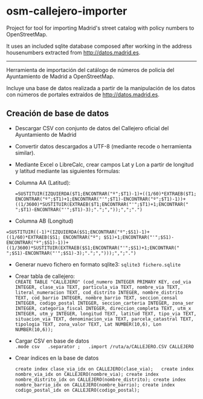 osm-callejero-importer
======================

Project for tool for importing Madrid's street catalog with policy numbers to OpenStreetMap.

It uses an included sqlite database composed after working in the address housenumbers extracted from http://datos.madrid.es. 

------

Herramienta de importación del catálogo de números de policía del Ayuntamiento de Madrid a OpenStreetMap.

Incluye una base de datos realizada a partir de la manipulación de los datos con números de portales extraídos de http://datos.madrid.es. 


Creación de base de datos
-------------------------

* Descargar CSV con conjunto de datos del Callejero oficial del
  Ayuntamiento de Madrid 
    
* Convertir datos descargados a UTF-8 (mediante recode o herramienta
  similar).

* Mediante Excel o LibreCalc, crear campos Lat y Lon a partir de
  longitud y latitud mediante las siguientes fórmulas:
  
 * Columna AA (Latitud):

   `=SUSTITUIR(IZQUIERDA($T1;ENCONTRAR("º";$T1)-1)+((1/60)*EXTRAEB($T1;
   ENCONTRAR("º";$T1)+1;ENCONTRAR("'";$T1)-ENCONTRAR("º";$T1)-1))+
   ((1/3600)*SUSTITUIR(EXTRAEB($T1;ENCONTRAR("'";$T1)+1;ENCONTRAR("
   ";$T1)-ENCONTRAR("'";$T1)-3);".";","));",";".")`

 * Columna AB (Longitud)
  
  `=SUSTITUIR((-1)*(IZQUIERDA($S1;ENCONTRAR("º";$S1)-1)+((1/60)*EXTRAEB($S1; ENCONTRAR("º"; $S1)+1;ENCONTRAR("'";$S1)-ENCONTRAR("º";$S1)-1))+((1/3600)*SUSTITUIR(EXTRAEB($S1;ENCONTRAR("'";$S1)+1;ENCONTRAR(" ";$S1)-ENCONTRAR("'";$S1)-3);".";",")));",";".")`

* Generar nuevo fichero en formato sqlite3: `sqlite3 fichero.sqlite`

* Crear tabla de callejero:  
  `CREATE TABLE "CALLEJERO" (cod_numero INTEGER PRIMARY KEY, cod_via INTEGER, clase_via TEXT, particula_via TEXT, nombre_via TEXT, literal_numeracion TEXT, cod_distrito INTEGER, nombre_distrito TEXT, cod_barrio INTEGER, nombre_barrio TEXT, seccion_censal INTEGER, codigo_postal INTEGER, seccion_carteria INTEGER, zona_ser INTEGER, categoria_fiscal INTEGER, direccion_completa TEXT, utm_x INTEGER, utm_y INTEGER, longitud TEXT, latitud TEXT, tipo_via TEXT, situacion_via TEXT, denominacion_via TEXT, parcela_catastral TEXT, tipologia TEXT, zona_valor TEXT, Lat NUMBER(10,6), Lon NUMBER(10,6));`
 
* Cargar CSV en base de datos  
  `.mode csv  
   .separator ;  
   .import /ruta/a/CALLEJERO.CSV CALLEJERO`
   
* Crear índices en la base de datos

  `create index clase_via_idx on CALLEJERO(clase_via);  
   create index nombre_via_idx on CALLEJERO(nombre_via);
   create index nombre_distrito_idx on CALLEJERO(nombre_distrito);
   create index nombre_barrio_idx on CALLEJERO(nombre_barrio);
   create index codigo_postal_idx on CALLEJERO(codigo_postal);
  `
   
